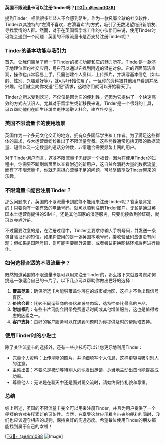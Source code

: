 **英国不限流量卡可以注册Tinder吗？[[TG💪+ @esim1088](https://t.me/s/esim1088)]**

提到Tinder，相信很多年轻人不会感到陌生。作为一款风靡全球的社交软件，Tinder以其独特的“左滑不喜欢，右滑喜欢”的方式，吸引了无数渴望结识新朋友、寻找爱情的人群。然而，对于在英国留学或工作的小伙伴们来说，使用Tinder时可能会遇到一个问题：英国的不限流量卡是否支持注册Tinder呢？

### Tinder的基本功能与吸引力

首先，让我们简单了解一下Tinder的核心功能和它的魅力所在。Tinder是一款基于地理位置的社交应用，用户可以通过它找到附近的潜在对象。它的界面简洁直观，操作也非常容易上手。只需创建个人资料，上传照片，并填写基本信息（如年龄、性别、兴趣爱好等），就可以开始使用了。一旦你的资料被其他用户看到并感兴趣，他们就会向你发送“匹配”请求，这时你们就可以开始聊天了。

Tinder之所以受到欢迎，不仅仅是因为它的便利性，还因为它提供了一个快速高效的方式去认识人。尤其对于留学生或新移民来说，Tinder是一个很好的工具，可以帮助他们在陌生环境中更快地融入社会，建立社交圈。

### 英国不限流量卡的使用场景

英国作为一个多元文化交汇的地方，拥有众多国际学生和工作者。为了满足这些群体的需求，各大运营商纷纷推出了不限流量套餐。这些套餐通常包括无限的数据流量、短信以及一定数量的通话分钟数，非常适合需要频繁上网的用户。

对于Tinder用户而言，这类不限流量卡无疑是一个福音。因为在使用Tinder的过程中，你需要不断刷新页面以查看附近的新用户，这自然会消耗大量的数据流量。而有了不限流量卡，你就无需担心流量不足的问题，可以尽情享受Tinder带来的乐趣。

### 不限流量卡能否注册Tinder？

那么问题来了，英国的不限流量卡到底能不能用来注册Tinder呢？答案是肯定的！只要你有一张有效的电话号码，就可以顺利注册Tinder账户。无论是通过英国本土运营商提供的SIM卡，还是其他国家的漫游服务，只要能接收到验证码，就可以完成注册。

不过需要注意的是，在注册过程中，Tinder会要求你输入手机号码，并发送一条包含验证码的短信。如果你使用的是一张英国本地号码，接收验证码应该没有问题；但如果是国际号码，则可能需要额外设置，或者尝试更换网络环境后再进行操作。

### 如何选择合适的不限流量卡？

既然知道英国的不限流量卡是可以用来注册Tinder的，那么接下来就要考虑如何挑选一张适合自己的卡片了。以下几点可以帮助你做出更好的选择：

1. **覆盖范围**：确保所选卡片能够覆盖你所在的城市或地区，这样才不会出现信号盲区。
2. **价格合理**：比较不同运营商的价格和服务内容，选择性价比最高的产品。
3. **附加福利**：有些卡片可能会附带免费通话时间或其他增值服务，这也是值得考虑的因素之一。
4. **客户支持**：良好的客户服务可以在遇到问题时为你提供及时的帮助和支持。

### 使用Tinder时的小贴士

除了关注流量卡的选择外，还有一些小技巧可以让您更好地利用Tinder：

- 完善个人资料：上传清晰的照片，并详细填写个人信息，这样更容易吸引别人的注意。
- 主动出击：不要总是被动等待别人向你发出邀请，适当地主动出击也能提高成功率。
- 尊重他人：无论是在聊天中还是面对面交流时，请始终保持礼貌和尊重。

### 总结

综上所述，英国的不限流量卡完全可以用来注册Tinder，并且为用户提供了一个便捷的方式来探索新的可能性。当然，在享受这款应用程序带来的便利的同时，我们也应该遵守相应的规则，保持良好的沟通态度。希望每位使用Tinder的朋友都能找到属于自己的幸福！

[[TG💪+ @esim1088](https://t.me/s/esim1088) ![Image](https://i.postimg.cc/4NQfJmqS/Snipaste-2025-05-13-00-14-12.png)]